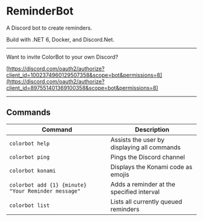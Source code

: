 # ReminderBot
A Discord bot to create reminders.

Build with .NET 6, Docker, and Discord.Net.

---

Want to invite ColorBot to your own Discord?

[https://discord.com/oauth2/authorize?client_id=1002374960129507358&scope=bot&permissions=8](https://discord.com/oauth2/authorize?client_id=897551401369100358&scope=bot&permissions=8)

---

## Commands
| Command | Description |
| ------------- | ------------- |
| `colorbot help` | Assists the user by displaying all commands |
| `colorbot ping` | Pings the Discord channel |
| `colorbot konami` | Displays the Konami code as emojis |
| `colorbot add {1} {minute} "Your Reminder message"` | Adds a reminder at the specified interval |
| `colorbot list` | Lists all currently queued reminders |
